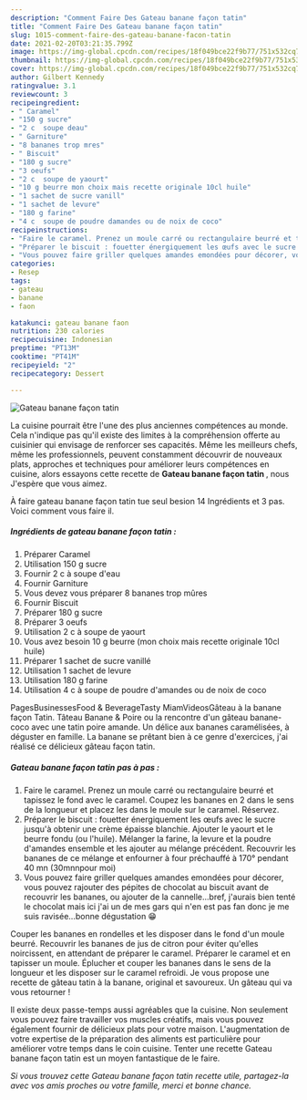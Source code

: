 ```yaml
---
description: "Comment Faire Des Gateau banane façon tatin"
title: "Comment Faire Des Gateau banane façon tatin"
slug: 1015-comment-faire-des-gateau-banane-facon-tatin
date: 2021-02-20T03:21:35.799Z
image: https://img-global.cpcdn.com/recipes/18f049bce22f9b77/751x532cq70/gateau-banane-facon-tatin-photo-principale-de-la-recette.jpg
thumbnail: https://img-global.cpcdn.com/recipes/18f049bce22f9b77/751x532cq70/gateau-banane-facon-tatin-photo-principale-de-la-recette.jpg
cover: https://img-global.cpcdn.com/recipes/18f049bce22f9b77/751x532cq70/gateau-banane-facon-tatin-photo-principale-de-la-recette.jpg
author: Gilbert Kennedy
ratingvalue: 3.1
reviewcount: 3
recipeingredient:
- " Caramel"
- "150 g sucre"
- "2 c  soupe deau"
- " Garniture"
- "8 bananes trop mres"
- " Biscuit"
- "180 g sucre"
- "3 oeufs"
- "2 c  soupe de yaourt"
- "10 g beurre mon choix mais recette originale 10cl huile"
- "1 sachet de sucre vanill"
- "1 sachet de levure"
- "180 g farine"
- "4 c  soupe de poudre damandes ou de noix de coco"
recipeinstructions:
- "Faire le caramel. Prenez un moule carré ou rectangulaire beurré et tapissez le fond avec le caramel. Coupez les bananes en 2 dans le sens de la longueur et placez les dans le moule sur le caramel. Réservez."
- "Préparer le biscuit : fouetter énergiquement les œufs avec le sucre jusqu&#39;à obtenir une crème épaisse blanchie. Ajouter le yaourt et le beurre fondu (ou l&#39;huile). Mélanger la farine, la levure et la poudre d&#39;amandes ensemble et les ajouter au mélange précédent. Recouvrir les bananes de ce mélange et enfourner à four préchauffé à 170° pendant 40 mn (30mnnpour moi)"
- "Vous pouvez faire griller quelques amandes emondées pour décorer, vous pouvez rajouter des pépites de chocolat au biscuit avant de recouvrir les bananes, ou ajouter de la cannelle...bref, j&#39;aurais bien tenté le chocolat mais ici j&#39;ai un de mes gars qui n&#39;en est pas fan donc je me suis ravisée...bonne dégustation 😁"
categories:
- Resep
tags:
- gateau
- banane
- faon

katakunci: gateau banane faon 
nutrition: 230 calories
recipecuisine: Indonesian
preptime: "PT13M"
cooktime: "PT41M"
recipeyield: "2"
recipecategory: Dessert

---
```



![Gateau banane façon tatin](https://img-global.cpcdn.com/recipes/18f049bce22f9b77/751x532cq70/gateau-banane-facon-tatin-photo-principale-de-la-recette.jpg)

La cuisine pourrait être l'une des plus anciennes compétences au monde. Cela n'indique pas qu'il existe des limites à la compréhension offerte au cuisinier qui envisage de renforcer ses capacités. Même les meilleurs chefs, même les professionnels, peuvent constamment découvrir de nouveaux plats, approches et techniques pour améliorer leurs compétences en cuisine, alors essayons cette recette de <strong> Gateau banane façon tatin </strong>, nous J'espère que vous aimez.

<!--inarticleads1-->

À faire gateau banane façon tatin tue seul besion 14 Ingrédients et 3 pas. Voici comment vous faire il.

##### Ingrédients de gateau banane façon tatin :

1. Préparer  Caramel
1. Utilisation 150 g sucre
1. Fournir 2 c à soupe d&#39;eau
1. Fournir  Garniture
1. Vous devez vous préparer 8 bananes trop mûres
1. Fournir  Biscuit
1. Préparer 180 g sucre
1. Préparer 3 oeufs
1. Utilisation 2 c à soupe de yaourt
1. Vous avez besoin 10 g beurre (mon choix mais recette originale 10cl huile)
1. Préparer 1 sachet de sucre vanillé
1. Utilisation 1 sachet de levure
1. Utilisation 180 g farine
1. Utilisation 4 c à soupe de poudre d&#39;amandes ou de noix de coco


PagesBusinessesFood &amp; BeverageTasty MiamVideosGâteau à la banane façon Tatin. Tâteau Banane &amp; Poire ou la rencontre d&#39;un gâteau banane- coco avec une tatin poire amande. Un délice aux bananes caramélisées, à déguster en famille. La banane se prêtant bien à ce genre d&#39;exercices, j&#39;ai réalisé ce délicieux gâteau façon tatin. 

<!--inarticleads2-->

##### Gateau banane façon tatin pas à pas :

1. Faire le caramel. Prenez un moule carré ou rectangulaire beurré et tapissez le fond avec le caramel. Coupez les bananes en 2 dans le sens de la longueur et placez les dans le moule sur le caramel. Réservez.
1. Préparer le biscuit : fouetter énergiquement les œufs avec le sucre jusqu&#39;à obtenir une crème épaisse blanchie. Ajouter le yaourt et le beurre fondu (ou l&#39;huile). Mélanger la farine, la levure et la poudre d&#39;amandes ensemble et les ajouter au mélange précédent. Recouvrir les bananes de ce mélange et enfourner à four préchauffé à 170° pendant 40 mn (30mnnpour moi)
1. Vous pouvez faire griller quelques amandes emondées pour décorer, vous pouvez rajouter des pépites de chocolat au biscuit avant de recouvrir les bananes, ou ajouter de la cannelle...bref, j&#39;aurais bien tenté le chocolat mais ici j&#39;ai un de mes gars qui n&#39;en est pas fan donc je me suis ravisée...bonne dégustation 😁


Couper les bananes en rondelles et les disposer dans le fond d&#39;un moule beurré. Recouvrir les bananes de jus de citron pour éviter qu&#39;elles noircissent, en attendant de préparer le caramel. Préparer le caramel et en tapisser un moule. Éplucher et couper les bananes dans le sens de la longueur et les disposer sur le caramel refroidi. Je vous propose une recette de gâteau tatin à la banane, original et savoureux. Un gâteau qui va vous retourner ! 

<!--inarticleads1-->

<p>
Il existe deux passe-temps aussi agréables que la cuisine. Non seulement vous pouvez faire travailler vos muscles créatifs, mais vous pouvez également fournir de délicieux plats pour votre maison. L'augmentation de votre expertise de la préparation des aliments est particulière pour améliorer votre temps dans le coin cuisine. Tenter une recette Gateau banane façon tatin est un moyen fantastique de le faire.
</p>

<p>
<i>Si vous trouvez cette Gateau banane façon tatin recette utile, partagez-la avec vos amis proches ou votre famille, merci et bonne chance.</i>
</p>
